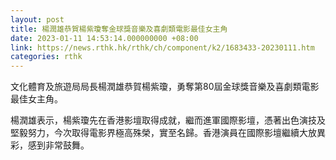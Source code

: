 ```yaml
---
layout: post
title: 楊潤雄恭賀楊紫瓊奪金球獎音樂及喜劇類電影最佳女主角
date: 2023-01-11 14:53:14.000000000 +08:00
link: https://news.rthk.hk/rthk/ch/component/k2/1683433-20230111.htm
categories: rthk
---
```


文化體育及旅遊局局長楊潤雄恭賀楊紫瓊，勇奪第80屆金球獎音樂及喜劇類電影最佳女主角。

楊潤雄表示，楊紫瓊先在香港影壇取得成就，繼而進軍國際影壇，憑著出色演技及堅毅努力，今次取得電影界極高殊榮，實至名歸。香港演員在國際影壇繼續大放異彩，感到非常鼓舞。
